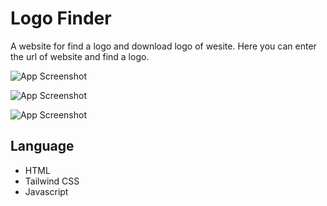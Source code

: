 
# Logo Finder
A website for find a logo and download logo of wesite.
Here you can enter the url of website and find a logo.


![App Screenshot](https://github.com/devWonderkind/Dev-Geeks/blob/main/Frontend-Projects/Logo%20Finder/images/ss1.png)

![App Screenshot](https://github.com/devWonderkind/Dev-Geeks/blob/main/Frontend-Projects/Logo%20Finder/images/ss2.png)

![App Screenshot](https://github.com/devWonderkind/Dev-Geeks/blob/main/Frontend-Projects/Logo%20Finder/images/ss3.png)


## Language
- HTML
- Tailwind CSS
- Javascript

